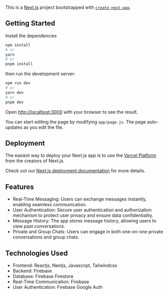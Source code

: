 This is a [Next.js](https://nextjs.org/) project bootstrapped with [`create-next-app`](https://github.com/vercel/next.js/tree/canary/packages/create-next-app).

## Getting Started

Install the dependencies

```bash
npm install
# or
yarn
# or
pnpm install
```

then run the development server:

```bash
npm run dev
# or
yarn dev
# or
pnpm dev
```

Open [http://localhost:3000](http://localhost:3000) with your browser to see the result.

You can start editing the page by modifying `app/page.js`. The page auto-updates as you edit the file.

## Deployment

The easiest way to deploy your Next.js app is to use the [Vercel Platform](https://vercel.com/new?utm_medium=default-template&filter=next.js&utm_source=create-next-app&utm_campaign=create-next-app-readme) from the creators of Next.js.

Check out our [Next.js deployment documentation](https://nextjs.org/docs/deployment) for more details.

## Features

- Real-Time Messaging: Users can exchange messages instantly, enabling seamless communication.
- User Authentication: Secure user authentication and authorization mechanism to protect user privacy and ensure data confidentiality.
- Message History: The app stores message history, allowing users to view past conversations.
- Private and Group Chats: Users can engage in both one-on-one private conversations and group chats.

## Technologies Used

- Frontend: Reactjs, Nextjs, Javascript, Tailwindcss
- Backend: Firebase
- Database: Firebase Firestore
- Real-Time Communication: Firebase
- User Authentication: Firebase Google Auth
